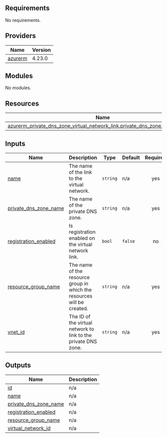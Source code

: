 ## Requirements

No requirements.

## Providers

| Name | Version |
|------|---------|
| <a name="provider_azurerm"></a> [azurerm](#provider\_azurerm) | 4.23.0 |

## Modules

No modules.

## Resources

| Name | Type |
|------|------|
| [azurerm_private_dns_zone_virtual_network_link.private_dns_zone_vnet_associate](https://registry.terraform.io/providers/hashicorp/azurerm/latest/docs/resources/private_dns_zone_virtual_network_link) | resource |

## Inputs

| Name | Description | Type | Default | Required |
|------|-------------|------|---------|:--------:|
| <a name="input_name"></a> [name](#input\_name) | The name of the link to the virtual network. | `string` | n/a | yes |
| <a name="input_private_dns_zone_name"></a> [private\_dns\_zone\_name](#input\_private\_dns\_zone\_name) | The name of the private DNS zone. | `string` | n/a | yes |
| <a name="input_registration_enabled"></a> [registration\_enabled](#input\_registration\_enabled) | Is registration enabled on the virtual network link. | `bool` | `false` | no |
| <a name="input_resource_group_name"></a> [resource\_group\_name](#input\_resource\_group\_name) | The name of the resource group in which the resources will be created. | `string` | n/a | yes |
| <a name="input_vnet_id"></a> [vnet\_id](#input\_vnet\_id) | The ID of the virtual network to link to the private DNS zone. | `string` | n/a | yes |

## Outputs

| Name | Description |
|------|-------------|
| <a name="output_id"></a> [id](#output\_id) | n/a |
| <a name="output_name"></a> [name](#output\_name) | n/a |
| <a name="output_private_dns_zone_name"></a> [private\_dns\_zone\_name](#output\_private\_dns\_zone\_name) | n/a |
| <a name="output_registration_enabled"></a> [registration\_enabled](#output\_registration\_enabled) | n/a |
| <a name="output_resource_group_name"></a> [resource\_group\_name](#output\_resource\_group\_name) | n/a |
| <a name="output_virtual_network_id"></a> [virtual\_network\_id](#output\_virtual\_network\_id) | n/a |
